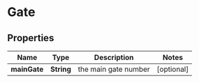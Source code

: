 

# Gate


## Properties

| Name | Type | Description | Notes |
|------------ | ------------- | ------------- | -------------|
|**mainGate** | **String** | the main gate number |  [optional] |



